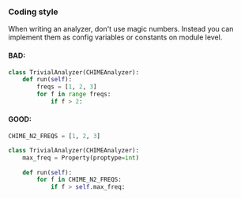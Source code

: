 ### Coding style
When writing an analyzer, don't use magic numbers. Instead you can implement them as config variables or constants on module level.
#### BAD:
```python
class TrivialAnalyzer(CHIMEAnalyzer):
    def run(self):
        freqs = [1, 2, 3]
        for f in range freqs:
            if f > 2:
```

#### GOOD:
```python
CHIME_N2_FREQS = [1, 2, 3]

class TrivialAnalyzer(CHIMEAnalyzer):
    max_freq = Property(proptype=int)
    
    def run(self):
        for f in CHIME_N2_FREQS:
            if f > self.max_freq:
